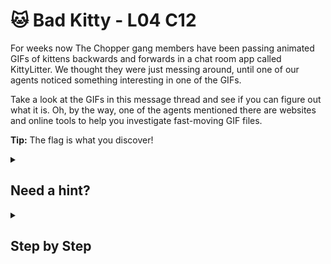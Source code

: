 # 🐱 Bad Kitty - L04 C12

For weeks now The Chopper gang members have been passing animated GIFs of kittens backwards and forwards in a chat room app called KittyLitter. We thought they were just messing around, until one of our agents noticed something interesting in one of the GIFs.

Take a look at the GIFs in this message thread and see if you can figure out what it is. Oh, by the way, one of the agents mentioned there are websites and online tools to help you investigate fast-moving GIF files.

**Tip:** The flag is what you discover!

<details><summary>

## Need a hint?</summary>

> 💡 Hint: If you look hard enough at one of the GIFs you'll see a hidden code - that's the flag! You might need to use a tool which breaks down the GIF into individual frames, perhaps do an internet search for "view a gif frame by frame".

</details>

<details><summary>

## Step by Step</summary>

- Figure out a way to download the gif and view it slowed down, at the top left of the gif is a single black number for a couple frames and putting those numbers in order will get you the flag.
  - You can use gif scrubber or analyze the gif frame by frame with any other software.

</details>
